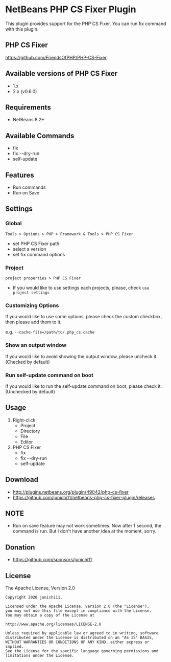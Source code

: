 # NetBeans PHP CS Fixer Plugin

This plugin provides support for the PHP CS Fixer.
You can run fix command with this plugin.

## PHP CS Fixer

https://github.com/FriendsOfPHP/PHP-CS-Fixer

## Available versions of PHP CS Fixer

- 1.x
- 2.x (v0.6.0)

## Requirements

- NetBeans 8.2+

## Available Commands
- fix
- fix --dry-run
- self-update

## Features

- Run commands
- Run on Save

## Settings

### Global

 `Tools > Options > PHP > Framework & Tools > PHP CS Fixer`
- set PHP CS Fixer path
- select a version
- set fix command options

### Project

`project properties > PHP CS Fixer`
- If you would like to use settings each projects, please, check `use project settings`

### Customizing Options

If you would like to use some options, please check the custom checkbox, then please add them to it.

e.g. `--cache-file=/path/to/.php_cs.cache`

### Show an output window

If you would like to avoid showing the output window, please uncheck it. (Checked by default)

### Run self-update command on boot

If you would like to run the self-update command on boot, please check it. (Unchecked by default)

## Usage

1. Right-click
    - Project
    - Directory
    - File
    - Editor
2. PHP CS Fixer
    - fix
    - fix --dry-run
    - self-update

## Download

- http://plugins.netbeans.org/plugin/49042/php-cs-fixer
- https://github.com/junichi11/netbeans-php-cs-fixer-plugin/releases

## NOTE

- Run on save feature may not work sometimes. Now after 1 second, the command is run. But I don't have another idea at the moment, sorry.

## Donation

- https://github.com/sponsors/junichi11

## License

The Apache License, Version 2.0

```
Copyright 2020 junichi11.

Licensed under the Apache License, Version 2.0 (the "License");
you may not use this file except in compliance with the License.
You may obtain a copy of the License at

http://www.apache.org/licenses/LICENSE-2.0

Unless required by applicable law or agreed to in writing, software
distributed under the License is distributed on an "AS IS" BASIS,
WITHOUT WARRANTIES OR CONDITIONS OF ANY KIND, either express or implied.
See the License for the specific language governing permissions and
limitations under the License.
```
